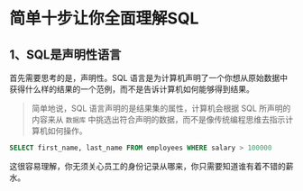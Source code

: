 # 简单十步让你全面理解SQL

## 1、SQL是声明性语言

首先需要思考的是，声明性。SQL 语言是为计算机声明了一个你想从原始数据中获得什么样的结果的一个范例，而不是告诉计算机如何能够得到结果。

> 简单地说，SQL 语言声明的是结果集的属性，计算机会根据 SQL 所声明的内容来从 `数据库` 中挑选出符合声明的数据，而不是像传统编程思维去指示计算机如何操作。

```SQL
SELECT first_name, last_name FROM employees WHERE salary > 100000
```

这很容易理解，你无须关心员工的身份记录从哪来，你只需要知道谁有着不错的薪水。